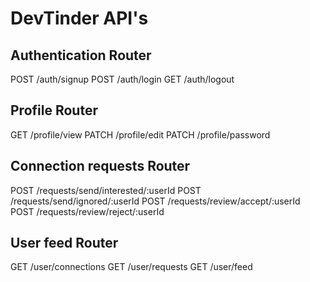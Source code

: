# DevTinder API's

## Authentication Router
POST /auth/signup
POST /auth/login
GET /auth/logout

## Profile Router
GET /profile/view
PATCH /profile/edit
PATCH /profile/password

## Connection requests Router
POST /requests/send/interested/:userId
POST /requests/send/ignored/:userId
POST /requests/review/accept/:userId
POST /requests/review/reject/:userId

## User feed Router
GET /user/connections
GET /user/requests
GET /user/feed
